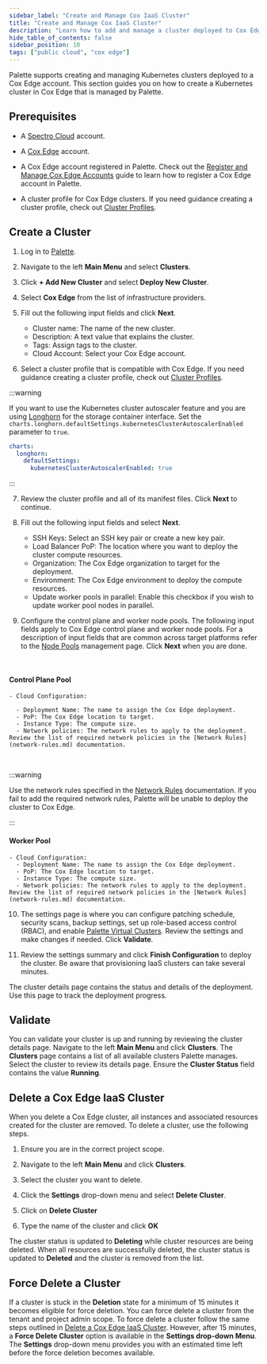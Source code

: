 ```yaml
---
sidebar_label: "Create and Manage Cox IaaS Cluster"
title: "Create and Manage Cox IaaS Cluster"
description: "Learn how to add and manage a cluster deployed to Cox Edge."
hide_table_of_contents: false
sidebar_position: 10
tags: ["public cloud", "cox edge"]
---
```


Palette supports creating and managing Kubernetes clusters deployed to a Cox Edge account. This section guides you on
how to create a Kubernetes cluster in Cox Edge that is managed by Palette.

## Prerequisites

- A [Spectro Cloud](https://console.spectrocloud.com) account.

- A [Cox Edge](https://portal.coxedge.com/login) account.

- A Cox Edge account registered in Palette. Check out the
  [Register and Manage Cox Edge Accounts](add-cox-edge-accounts.md) guide to learn how to register a Cox Edge account in
  Palette.

- A cluster profile for Cox Edge clusters. If you need guidance creating a cluster profile, check out
  [Cluster Profiles](../../../profiles/cluster-profiles/cluster-profiles.md).

## Create a Cluster

1.  Log in to [Palette](https://console.spectrocloud.com).

2.  Navigate to the left **Main Menu** and select **Clusters**.

3.  Click **+ Add New Cluster** and select **Deploy New Cluster**.

4.  Select **Cox Edge** from the list of infrastructure providers.

5.  Fill out the following input fields and click **Next**.

    - Cluster name: The name of the new cluster.
    - Description: A text value that explains the cluster.
    - Tags: Assign tags to the cluster.
    - Cloud Account: Select your Cox Edge account.

6.  Select a cluster profile that is compatible with Cox Edge. If you need guidance creating a cluster profile, check
    out [Cluster Profiles](../../../profiles/cluster-profiles/cluster-profiles.md).

:::warning

If you want to use the Kubernetes cluster autoscaler feature and you are using
[Longhorn](../../../integrations/longhorn.md) for the storage container interface. Set the
`charts.longhorn.defaultSettings.kubernetesClusterAutoscalerEnabled` parameter to `true`.

```yaml
charts:
  longhorn:
    defaultSettings:
      kubernetesClusterAutoscalerEnabled: true
```

:::

7. Review the cluster profile and all of its manifest files. Click **Next** to continue.

8. Fill out the following input fields and select **Next**.

   - SSH Keys: Select an SSH key pair or create a new key pair.
   - Load Balancer PoP: The location where you want to deploy the cluster compute resources.
   - Organization: The Cox Edge organization to target for the deployment.
   - Environment: The Cox Edge environment to deploy the compute resources.
   - Update worker pools in parallel: Enable this checkbox if you wish to update worker pool nodes in parallel.

9. Configure the control plane and worker node pools. The following input fields apply to Cox Edge control plane and
   worker node pools. For a description of input fields that are common across target platforms refer to the
   [Node Pools](../../cluster-management/node-pool.md) management page. Click **Next** when you are done.

<br />

#### Control Plane Pool

    - Cloud Configuration:

      - Deployment Name: The name to assign the Cox Edge deployment.
      - PoP: The Cox Edge location to target.
      - Instance Type: The compute size.
      - Network policies: The network rules to apply to the deployment. Review the list of required network policies in the [Network Rules](network-rules.md) documentation.

<br />

:::warning

Use the network rules specified in the [Network Rules](network-rules.md) documentation. If you fail to add the required
network rules, Palette will be unable to deploy the cluster to Cox Edge.

:::

#### Worker Pool

    - Cloud Configuration:
      - Deployment Name: The name to assign the Cox Edge deployment.
      - PoP: The Cox Edge location to target.
      - Instance Type: The compute size.
      - Network policies: The network rules to apply to the deployment. Review the list of required network policies in the [Network Rules](network-rules.md) documentation.

10. The settings page is where you can configure patching schedule, security scans, backup settings, set up role-based
    access control (RBAC), and enable
    [Palette Virtual Clusters](../../../devx/palette-virtual-clusters/palette-virtual-clusters.md). Review the settings
    and make changes if needed. Click **Validate**.

11. Review the settings summary and click **Finish Configuration** to deploy the cluster. Be aware that provisioning
    IaaS clusters can take several minutes.

The cluster details page contains the status and details of the deployment. Use this page to track the deployment
progress.

## Validate

You can validate your cluster is up and running by reviewing the cluster details page. Navigate to the left **Main
Menu** and click **Clusters**. The **Clusters** page contains a list of all available clusters Palette manages. Select
the cluster to review its details page. Ensure the **Cluster Status** field contains the value **Running**.

## Delete a Cox Edge IaaS Cluster

When you delete a Cox Edge cluster, all instances and associated resources created for the cluster are removed. To
delete a cluster, use the following steps.

1. Ensure you are in the correct project scope.

2. Navigate to the left **Main Menu** and click **Clusters**.

3. Select the cluster you want to delete.

4. Click the **Settings** drop-down menu and select **Delete Cluster**.

5. Click on **Delete Cluster**

6. Type the name of the cluster and click **OK**

The cluster status is updated to **Deleting** while cluster resources are being deleted. When all resources are
successfully deleted, the cluster status is updated to **Deleted** and the cluster is removed from the list.

## Force Delete a Cluster

If a cluster is stuck in the **Deletion** state for a minimum of 15 minutes it becomes eligible for force deletion. You
can force delete a cluster from the tenant and project admin scope. To force delete a cluster follow the same steps
outlined in [Delete a Cox Edge IaaS Cluster](#delete-a-cox-edge-iaas-cluster). However, after 15 minutes, a **Force
Delete Cluster** option is available in the **Settings drop-down Menu**. The **Settings** drop-down menu provides you
with an estimated time left before the force deletion becomes available.
